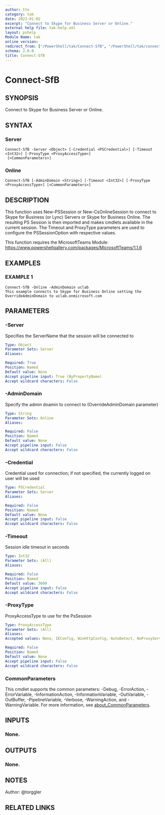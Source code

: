 ```yaml
---
author: tto
category: tak
date: 2021-01-02
excerpt: "Connect to Skype for Business Server or Online."
external help file: tak-help.xml
layout: pshelp
Module Name: tak
online version:
redirect_from: ["/PowerShell/tak/Connect-SfB", "/PowerShell/tak/connect-sfb", "/PowerShell/connect-sfb"]
schema: 2.0.0
title: Connect-SfB
---
```


# Connect-SfB

## SYNOPSIS
Connect to Skype for Business Server or Online.

## SYNTAX

### Server
```
Connect-SfB -Server <Object> [-Credential <PSCredential>] [-Timeout <Int32>] [-ProxyType <ProxyAccessType>]
 [<CommonParameters>]
```

### Online
```
Connect-SfB [-AdminDomain <String>] [-Timeout <Int32>] [-ProxyType <ProxyAccessType>] [<CommonParameters>]
```

## DESCRIPTION
This function uses New-PSSession or New-CsOnlineSession to connect to Skype for Business (or Lync) Servers
or Skype for Business Online.
The resulting PS Session is then imported and makes cmdlets available in the current session.
The Timeout and ProxyType parameters are used to configure the PSSessionOption with respective values.

This function requires the MicrosoftTeams Module: https://www.powershellgallery.com/packages/MicrosoftTeams/1.1.6

## EXAMPLES

### EXAMPLE 1
```
Connect-SfB -Online -AdminDomain uclab
This example connects to Skype for Business Online setting the OverrideAdminDomain to uclab.onmicrosoft.com
```

## PARAMETERS

### -Server
Specifies the ServerName that the session will be connected to

```yaml
Type: Object
Parameter Sets: Server
Aliases:

Required: True
Position: Named
Default value: None
Accept pipeline input: True (ByPropertyName)
Accept wildcard characters: False
```

### -AdminDomain
Specify the admin doamin to connect to (OverrideAdminDomain parameter)

```yaml
Type: String
Parameter Sets: Online
Aliases:

Required: False
Position: Named
Default value: None
Accept pipeline input: False
Accept wildcard characters: False
```

### -Credential
Credential used for connection; if not specified, the currently logged on user will be used

```yaml
Type: PSCredential
Parameter Sets: Server
Aliases:

Required: False
Position: Named
Default value: None
Accept pipeline input: False
Accept wildcard characters: False
```

### -Timeout
Session idle timeout in seconds

```yaml
Type: Int32
Parameter Sets: (All)
Aliases:

Required: False
Position: Named
Default value: 3600
Accept pipeline input: False
Accept wildcard characters: False
```

### -ProxyType
ProxyAccessType to use for the PsSession

```yaml
Type: ProxyAccessType
Parameter Sets: (All)
Aliases:
Accepted values: None, IEConfig, WinHttpConfig, AutoDetect, NoProxyServer

Required: False
Position: Named
Default value: None
Accept pipeline input: False
Accept wildcard characters: False
```

### CommonParameters
This cmdlet supports the common parameters: -Debug, -ErrorAction, -ErrorVariable, -InformationAction, -InformationVariable, -OutVariable, -OutBuffer, -PipelineVariable, -Verbose, -WarningAction, and -WarningVariable. For more information, see [about_CommonParameters](http://go.microsoft.com/fwlink/?LinkID=113216).

## INPUTS

### None.
## OUTPUTS

### None.
## NOTES
Author: @torggler

## RELATED LINKS
